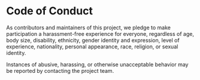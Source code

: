 # Code of Conduct

As contributors and maintainers of this project, we pledge to make participation a harassment-free experience for everyone, regardless of age, body size, disability, ethnicity, gender identity and expression, level of experience, nationality, personal appearance, race, religion, or sexual identity.

Instances of abusive, harassing, or otherwise unacceptable behavior may be reported by contacting the project team.
